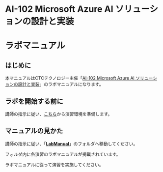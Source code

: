# AI-102 Microsoft Azure AI ソリューションの設計と実装

# ラボマニュアル

## はじめに

本マニュアルはCTCテクノロジー主催「[AI-102 Microsoft Azure AI ソリューションの設計と実装](https://www.school.ctc-g.co.jp/course/P775.html)」のラボマニュアルになります。

## ラボを開始する前に
講師の指示に従い、[こちら](https://github.com/ctct-edu/Skillable/blob/main/Preparation.md)から演習環境を準備します。

## マニュアルの見かた

講師の指示に従い、「**[LabManual](https://github.com/ctct-edu/AI-102-lab/tree/main/LabManual)**」のフォルダへ移動してください。

フォルダ内に各演習のラボマニュアルが掲載されています。

ラボマニュアルに従って演習を実施してください。